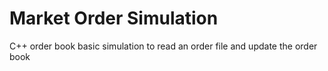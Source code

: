 # Market Order Simulation

C++ order book basic simulation to read an order file and update the order book
